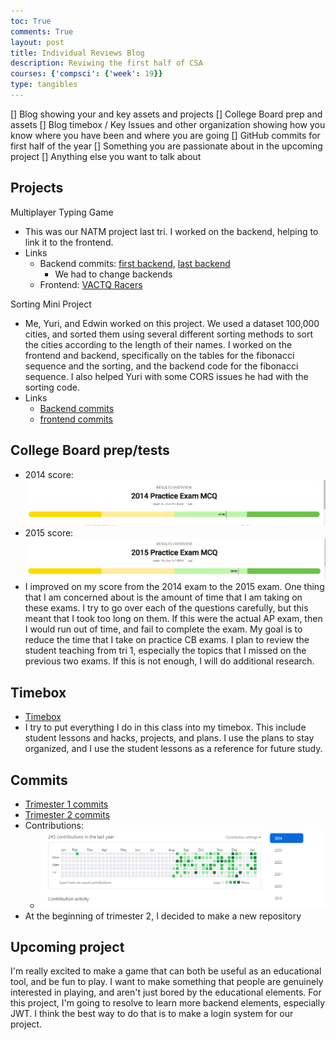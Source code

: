 ```yaml
---
toc: True
comments: True
layout: post
title: Individual Reviews Blog
description: Reviwing the first half of CSA
courses: {'compsci': {'week': 19}}
type: tangibles
---
```


[] Blog showing your and  key assets and projects
[] College Board prep and assets
[] Blog timebox / Key Issues and other organization showing how you know where you have been and where you are going 
[] GitHub commits for first half of the year
[] Something you are passionate about in the upcoming project
[] Anything else you want to talk about

## Projects
Multiplayer Typing Game
* This was our NATM project last tri. I worked on the backend, helping to link it to the frontend. 
* Links
    * Backend commits: [first backend](https://github.com/BobTheFarmer/VACTQ-Backend/graphs/contributors?from=2023-09-24&to=2024-01-17&type=c), [last backend](https://github.com/BobTheFarmer/VACTQ-Backend4/graphs/contributors?from=2023-09-24&to=2024-01-17&type=c)
        * We had to change backends
    * Frontend: [VACTQ Racers](https://bobthefarmer.github.io/VACTQ-Typing-Game/)

Sorting Mini Project
* Me, Yuri, and Edwin worked on this project. We used a dataset 100,000 cities, and sorted them using several different sorting methods to sort the cities according to the length of their names. I worked on the frontend and backend, specifically on the tables for the fibonacci sequence and the sorting, and the backend code for the fibonacci sequence. I also helped Yuri with some CORS issues he had with the sorting code.
* Links
    * [Backend commits](https://github.com/SortingMiniProject/SpotifyBackend/graphs/contributors)
    * [frontend commits](https://github.com/SortingMiniProject/frontend/graphs/contributors)

## College Board prep/tests
* 2014 score: ![CB Score for 2014](https://github.com/VINERAJ/CSAblog2.0/blob/main/images/2014_score.png?raw=true)
* 2015 score: ![CB Score for 2015](https://github.com/VINERAJ/CSAblog2.0/blob/main/images/score_2015.png?raw=true)
* I improved on my score from the 2014 exam to the 2015 exam. One thing that I am concerned about is the amount of time that I am taking on these exams. I try to go over each of the questions carefully, but this meant that I took too long on them. If this were the actual AP exam, then I would run out of time, and fail to complete the exam. My goal is to reduce the time that I take on practice CB exams. I plan to review the student teaching from tri 1, especially the topics that I missed on the previous two exams. If this is not enough, I will do additional research.

## Timebox
* [Timebox](https://vineraj.github.io/CSAblog2.0/AD_compsci.html)
* I try to put everything I do in this class into my timebox. This include student lessons and hacks, projects, and plans. I use the plans to stay organized, and I use the student lessons as a reference for future study.

## Commits
* [Trimester 1 commits](https://github.com/VINERAJ/CSAblog/commits/main/)
* [Trimester 2 commits](https://github.com/VINERAJ/CSAblog2.0/commits/main/)
* Contributions:
    * ![contributions](https://github.com/VINERAJ/CSAblog2.0/blob/main/images/contributions.png?raw=true)
* At the beginning of trimester 2, I decided to make a new repository

## Upcoming project
I'm really excited to make a game that can both be useful as an educational tool, and be fun to play. I want to make something that people are genuinely interested in playing, and aren't just bored by the educational elements. For this project, I'm going to resolve to learn more backend elements, especially JWT. I think the best way to do that is to make a login system for our project. 
